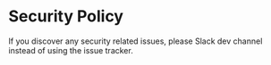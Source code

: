# Security Policy

If you discover any security related issues, please Slack dev channel instead of using the issue 
tracker.
